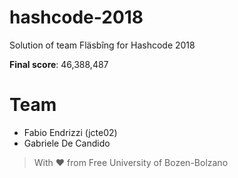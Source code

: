 # hashcode-2018
Solution of team Fläsbîng for Hashcode 2018

**Final score**: 46,388,487

# Team
- Fabio Endrizzi (jcte02)
- Gabriele De Candido

>With :heart: from Free University of Bozen-Bolzano
